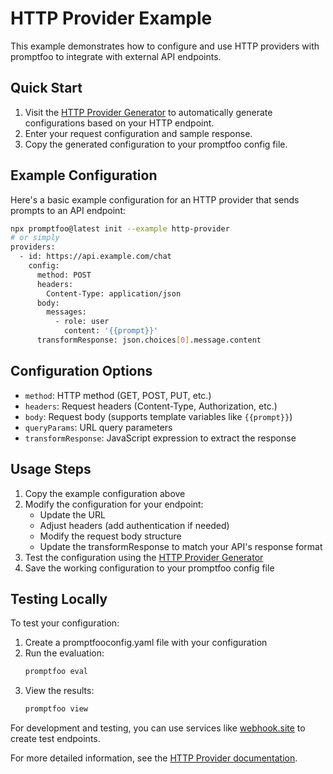 # HTTP Provider Example

This example demonstrates how to configure and use HTTP providers with promptfoo to integrate with external API endpoints.

## Quick Start

1. Visit the [HTTP Provider Generator](/http-provider-generator) to automatically generate configurations based on your HTTP endpoint.
2. Enter your request configuration and sample response.
3. Copy the generated configuration to your promptfoo config file.

## Example Configuration

Here's a basic example configuration for an HTTP provider that sends prompts to an API endpoint:

```bash
npx promptfoo@latest init --example http-provider
# or simply
providers:
  - id: https://api.example.com/chat
    config:
      method: POST
      headers:
        Content-Type: application/json
      body:
        messages:
          - role: user
            content: '{{prompt}}'
      transformResponse: json.choices[0].message.content
```

## Configuration Options

- `method`: HTTP method (GET, POST, PUT, etc.)
- `headers`: Request headers (Content-Type, Authorization, etc.)
- `body`: Request body (supports template variables like `{{prompt}}`)
- `queryParams`: URL query parameters
- `transformResponse`: JavaScript expression to extract the response

## Usage Steps

1. Copy the example configuration above
2. Modify the configuration for your endpoint:
   - Update the URL
   - Adjust headers (add authentication if needed)
   - Modify the request body structure
   - Update the transformResponse to match your API's response format
3. Test the configuration using the [HTTP Provider Generator](/http-provider-generator)
4. Save the working configuration to your promptfoo config file

## Testing Locally

To test your configuration:

1. Create a promptfooconfig.yaml file with your configuration
2. Run the evaluation:
   ```bash
   promptfoo eval
   ```
3. View the results:
   ```bash
   promptfoo view
   ```

For development and testing, you can use services like [webhook.site](https://webhook.site) to create test endpoints.

For more detailed information, see the [HTTP Provider documentation](https://promptfoo.dev/docs/providers/http).
